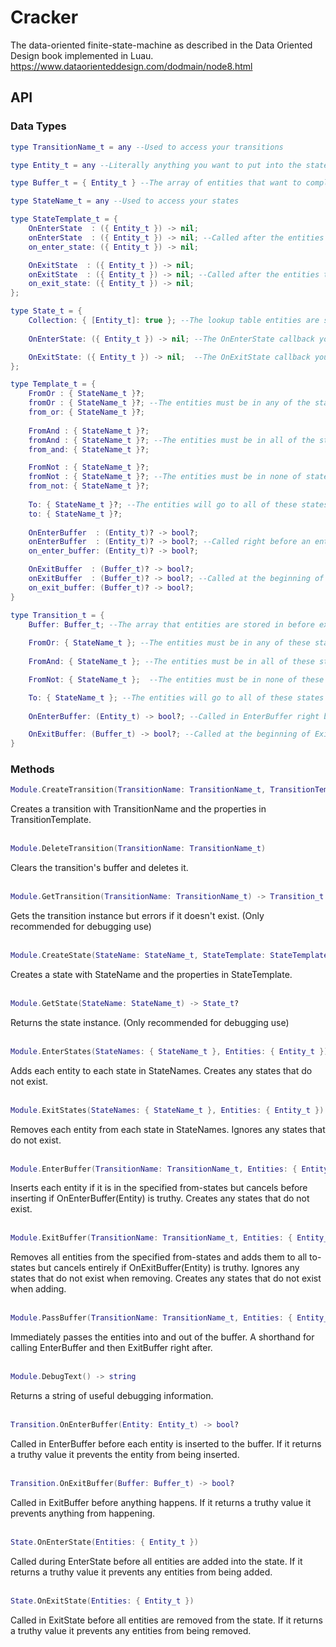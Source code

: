 # Cracker
The data-oriented finite-state-machine as described in the Data Oriented Design book implemented in Luau. https://www.dataorienteddesign.com/dodmain/node8.html

## API

### Data Types
```lua
type TransitionName_t = any --Used to access your transitions
```

```lua
type Entity_t = any --Literally anything you want to put into the state machine
```

```lua
type Buffer_t = { Entity_t } --The array of entities that want to complete the transition
```

```lua
type StateName_t = any --Used to access your states
```

```lua
type StateTemplate_t = {    
    OnEnterState  : ({ Entity_t }) -> nil; 
    onEnterState  : ({ Entity_t }) -> nil; --Called after the entities that are already in the state have been filtered out and the rest are ready to enter the state (Many different allowed versions to accomodate common casings)
    on_enter_state: ({ Entity_t }) -> nil;

    OnExitState  : ({ Entity_t }) -> nil;
    onExitState  : ({ Entity_t }) -> nil; --Called after the entities that are not in the state have been filtered out and the rest are ready to exit the state (Many different allowed versions to accomodate common casings)
    on_exit_state: ({ Entity_t }) -> nil;
};
```

```lua
type State_t = {
    Collection: { [Entity_t]: true }; --The lookup table entities are stored in
    
    OnEnterState: ({ Entity_t }) -> nil; --The OnEnterState callback you optionally defined

    OnExitState: ({ Entity_t }) -> nil;  --The OnExitState callback you optionally defined
};
```

```lua
type Template_t = {
    FromOr : { StateName_t }?;
    fromOr : { StateName_t }?; --The entities must be in any of the states in this array to be allowed to enter the buffer (Allowing many different versions to accomodate common casings)
    from_or: { StateName_t }?;
    
    FromAnd : { StateName_t }?;
    fromAnd : { StateName_t }?; --The entities must be in all of the states in this array to be allowed to enter the buffer (Allowing many different versions to accomodate common casings)
    from_and: { StateName_t }?;

    FromNot : { StateName_t }?;
    fromNot : { StateName_t }?; --The entities must be in none of states in this array to be allowed to enter the buffer (Allowing many different versions to accomodate common casings)
    from_not: { StateName_t }?;
    
    To: { StateName_t }?; --The entities will go to all of these states when they exit the buffer (Allowing many different versions to accomodate common casings)
    to: { StateName_t }?;
    
    OnEnterBuffer  : (Entity_t)? -> bool?;
    onEnterBuffer  : (Entity_t)? -> bool?; --Called right before an entity enters the buffer, if it returns a truthy value the entity will not be inserted into the buffer (Allowing many different versions to accomodate common casings)
    on_enter_buffer: (Entity_t)? -> bool?;

    OnExitBuffer  : (Buffer_t)? -> bool?;
    onExitBuffer  : (Buffer_t)? -> bool?; --Called at the beginning of ExitBuffer, if it returns a truthy value it returns early and nothing happens to the buffer or entities (Allowing many different versions to accomodate common casings)
    on_exit_buffer: (Buffer_t)? -> bool?;
}
```

```lua
type Transition_t = {
    Buffer: Buffer_t; --The array that entities are stored in before exiting their old states and entering their new ones
    
    FromOr: { StateName_t }; --The entities must be in any of these states to be allowed to enter the buffer
    
    FromAnd: { StateName_t }; --The entities must be in all of these states to be allowed to enter the buffer

    FromNot: { StateName_t };  --The entities must be in none of these states to be allowed to enter the buffer

    To: { StateName_t }; --The entities will go to all of these states when they exit the buffer
    
    OnEnterBuffer: (Entity_t) -> bool?; --Called in EnterBuffer right before the entity enters the buffer, if it returns a truthy value the entity will not be inserted into the buffer

    OnExitBuffer: (Buffer_t) -> bool?; --Called at the beginning of ExitBuffer, if it returns a truthy value it returns early and nothing happens to the buffer or entities
}
```

### Methods
```lua
Module.CreateTransition(TransitionName: TransitionName_t, TransitionTemplate: Template_t)
```
Creates a transition with TransitionName and the properties in TransitionTemplate.
<br /><br />

```lua
Module.DeleteTransition(TransitionName: TransitionName_t)
```
Clears the transition's buffer and deletes it.
<br /><br />

```lua
Module.GetTransition(TransitionName: TransitionName_t) -> Transition_t
```
Gets the transition instance but errors if it doesn't exist. (Only recommended for debugging use)
<br /><br />

```lua
Module.CreateState(StateName: StateName_t, StateTemplate: StateTemplate_t?)
```
Creates a state with StateName and the properties in StateTemplate.
<br /><br />

```lua
Module.GetState(StateName: StateName_t) -> State_t?
```
Returns the state instance. (Only recommended for debugging use)
<br /><br />

```lua
Module.EnterStates(StateNames: { StateName_t }, Entities: { Entity_t })
```
Adds each entity to each state in StateNames. Creates any states that do not exist.
<br /><br />

```lua
Module.ExitStates(StateNames: { StateName_t }, Entities: { Entity_t })
```
Removes each entity from each state in StateNames. Ignores any states that do not exist.
<br /><br />

```lua
Module.EnterBuffer(TransitionName: TransitionName_t, Entities: { Entity_t })
```
Inserts each entity if it is in the specified from-states but cancels before inserting if OnEnterBuffer(Entity) is truthy. Creates any states that do not exist.
<br /><br />

```lua
Module.ExitBuffer(TransitionName: TransitionName_t, Entities: { Entity_t })
```
Removes all entities from the specified from-states and adds them to all to-states but cancels entirely if OnExitBuffer(Entity) is truthy. Ignores any states that do not exist when removing. Creates any states that do not exist when adding.
<br /><br />

```lua
Module.PassBuffer(TransitionName: TransitionName_t, Entities: { Entity_t })
```
Immediately passes the entities into and out of the buffer. A shorthand for calling EnterBuffer and then ExitBuffer right after.
<br /><br />

```lua
Module.DebugText() -> string
```
Returns a string of useful debugging information.
<br /><br />

```lua
Transition.OnEnterBuffer(Entity: Entity_t) -> bool?
```
Called in EnterBuffer before each entity is inserted to the buffer. If it returns a truthy value it prevents the entity from being inserted.
<br /><br />

```lua
Transition.OnExitBuffer(Buffer: Buffer_t) -> bool?
```
Called in ExitBuffer before anything happens. If it returns a truthy value it prevents anything from happening.
<br /><br />

```lua
State.OnEnterState(Entities: { Entity_t })
```
Called during EnterState before all entities are added into the state. If it returns a truthy value it prevents any entities from being added.
<br /><br />

```lua
State.OnExitState(Entities: { Entity_t })
```
Called in ExitState before all entities are removed from the state. If it returns a truthy value it prevents any entities from being removed.
<br /><br />